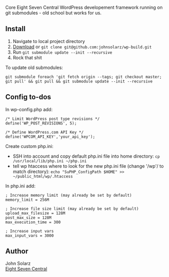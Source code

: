 Core Eight Seven Central WordPress developement framework running on git submodules - old school but works for us.

Install
-------

1. Navigate to local project directory
2. [Download](https://github.com/johnsolarz/wp-build/zipball/master) or `git clone git@github.com:johnsolarz/wp-build.git`
3. Run `git submodule update --init --recursive`
4. Rock that shit

To update old submodules:
```
git submodule foreach 'git fetch origin --tags; git checkout master;
git pull' && git pull && git submodule update --init --recursive
```

Config to-dos
-------------

In wp-config.php add:

```
/* Limit WordPress post type revisions */
define('WP_POST_REVISIONS', 5);
```
```
/* Define WordPress.com API Key */
define('WPCOM_API_KEY','your_api_key');
```

Create custom php.ini:

- SSH into account and copy default php.ini file into home directory:
  `cp /usr/local/lib/php.ini ~/php.ini`
- tell wp htaccess where to look for the new php.ini file (change '/wp'/ to match directory):
  `echo "SuPHP_ConfigPath $HOME" >> ~/public_html/wp/.htaccess`

In php.ini add:

```
; Increase memory limit (may already be set by default)
memory_limit = 256M
```
```
; Increase file size limit (may already be set by default)
upload_max_filesize = 128M
post_max_size = 128M
max_execution_time = 300
```
```
; Increase input vars
max_input_vars = 3000
```

Author
------

John Solarz<br>
[Eight Seven Central](http://eightsevencentral.com)
